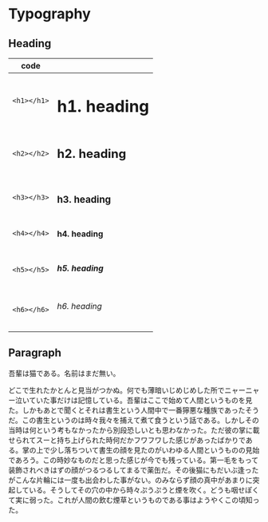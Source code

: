 # Typography

## Heading

<table class="c-table">
  <thead>
    <tr>
      <th>code</th>
      <th/>
    </tr>
  </thead>
  <tbody>
    <tr>
      <td>
        <code>&lt;h1&gt;&lt;/h1&gt;</code>
      </td>
      <td><h1>h1. heading</h1></td>
    </tr>
    <tr>
      <td>
        <code>&lt;h2&gt;&lt;/h2&gt;</code>
      </td>
      <td><h2>h2. heading<h2/></h2></td>
    </tr>
    <tr>
      <td>
        <code>&lt;h3&gt;&lt;/h3&gt;</code>
      </td>
      <td><h3>h3. heading</h3></td>
    </tr>
    <tr>
      <td>
        <code>&lt;h4&gt;&lt;/h4&gt;</code>
      </td>
      <td><h4>h4. heading</h4></td>
    </tr>
    <tr>
      <td>
        <code>&lt;h5&gt;&lt;/h5&gt;</code>
      </td>
      <td><h5>h5. heading</h5></td>
    </tr>
    <tr>
      <td>
        <code>&lt;h6&gt;&lt;/h6&gt;</code>
      </td>
      <td><h6>h6. heading</h6></td>
    </tr>
  </tbody>
</table>


## Paragraph

吾輩は猫である。名前はまだ無い。

どこで生れたかとんと見当がつかぬ。何でも薄暗いじめじめした所でニャーニャー泣いていた事だけは記憶している。吾輩はここで始めて人間というものを見た。しかもあとで聞くとそれは書生という人間中で一番獰悪な種族であったそうだ。この書生というのは時々我々を捕えて煮て食うという話である。しかしその当時は何という考もなかったから別段恐しいとも思わなかった。ただ彼の掌に載せられてスーと持ち上げられた時何だかフワフワした感じがあったばかりである。掌の上で少し落ちついて書生の顔を見たのがいわゆる人間というものの見始であろう。この時妙なものだと思った感じが今でも残っている。第一毛をもって装飾されべきはずの顔がつるつるしてまるで薬缶だ。その後猫にもだいぶ逢ったがこんな片輪には一度も出会わした事がない。のみならず顔の真中があまりに突起している。そうしてその穴の中から時々ぷうぷうと煙を吹く。どうも咽せぽくて実に弱った。これが人間の飲む煙草というものである事はようやくこの頃知った。
